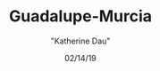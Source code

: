 ---
id: '17'
title: Guadalupe-Murcia
date: 02/14/19
categories: '"Guadalupe"'
author: '"Katherine Dau"'
Lat: '37.99801'
Lng: "-1.169033"
description: Parroquia de Nuestra Se??ora de Guadalupe
permalink: "/places/17.html"
layout: post
---